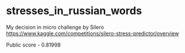 # stresses_in_russian_words
My decision in micro challenge by Silero
https://www.kaggle.com/competitions/silero-stress-predictor/overview

Public score - 0.81998
